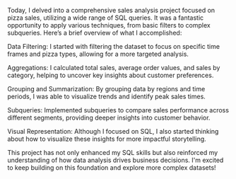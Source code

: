 Today, I delved into a comprehensive sales analysis project focused on pizza sales,
utilizing a wide range of SQL queries. It was a fantastic opportunity to apply various techniques, from basic filters to complex subqueries. Here’s a brief overview of what I accomplished:


Data Filtering: I started with filtering the dataset to focus on specific time frames and pizza types, allowing for a more targeted analysis.


Aggregations: I calculated total sales, average order values, and sales by category, helping to uncover key insights about customer preferences.


Grouping and Summarization: By grouping data by regions and time periods, I was able to visualize trends and identify peak sales times.


Subqueries: Implemented subqueries to compare sales performance across different segments, providing deeper insights into customer behavior.


Visual Representation: Although I focused on SQL, I also started thinking about how to visualize these insights for more impactful storytelling.


This project has not only enhanced my SQL skills but also reinforced my understanding of how data analysis drives business decisions. I'm excited to keep building on this foundation and explore more complex datasets!
